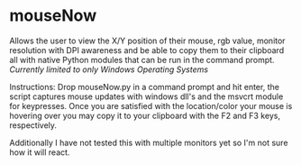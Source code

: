 # mouseNow
Allows the user to view the X/Y position of their mouse, rgb value, monitor resolution with DPI awareness and be able to copy them to their clipboard all with native Python modules that can be run in the command prompt. *Currently limited to only Windows Operating Systems*

Instructions:
Drop mouseNow.py in a command prompt and hit enter, the script captures mouse updates with windows dll's and the msvcrt module for keypresses.
Once you are satisfied with the location/color your mouse is hovering over you may copy it to your clipboard with the F2 and F3 keys, respectively.

Additionally I have not tested this with multiple monitors yet so I'm not sure how it will react.
